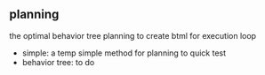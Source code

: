 ## planning
the optimal behavior tree planning to create btml for execution loop

- simple: a temp simple method for planning to quick test
- behavior tree: to do